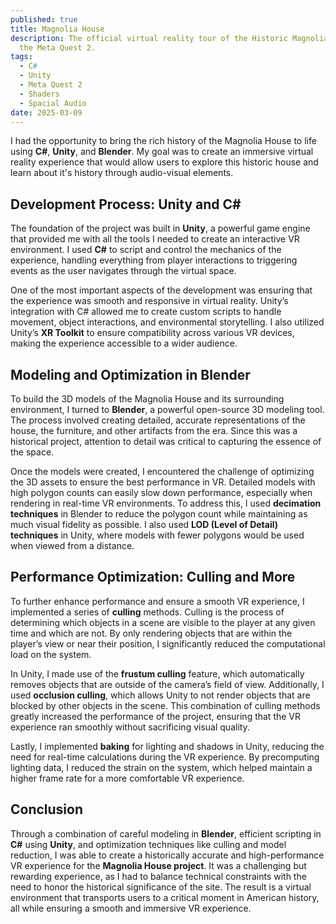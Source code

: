 ```yaml
---
published: true
title: Magnolia House
description: The official virtual reality tour of the Historic Magnolia House on
  the Meta Quest 2.
tags:
  - C#
  - Unity
  - Meta Quest 2
  - Shaders
  - Spacial Audio
date: 2025-03-09
---
```

I had the opportunity to bring the rich history of the Magnolia House to life using **C#**, **Unity**, and **Blender**. My goal was to create an immersive virtual reality experience that would allow users to explore this historic house and learn about it's history through audio-visual elements.

## Development Process: Unity and C#

The foundation of the project was built in **Unity**, a powerful game engine that provided me with all the tools I needed to create an interactive VR environment. I used **C#** to script and control the mechanics of the experience, handling everything from player interactions to triggering events as the user navigates through the virtual space.

One of the most important aspects of the development was ensuring that the experience was smooth and responsive in virtual reality. Unity’s integration with C# allowed me to create custom scripts to handle movement, object interactions, and environmental storytelling. I also utilized Unity’s **XR Toolkit** to ensure compatibility across various VR devices, making the experience accessible to a wider audience.

## Modeling and Optimization in Blender

To build the 3D models of the Magnolia House and its surrounding environment, I turned to **Blender**, a powerful open-source 3D modeling tool. The process involved creating detailed, accurate representations of the house, the furniture, and other artifacts from the era. Since this was a historical project, attention to detail was critical to capturing the essence of the space.

Once the models were created, I encountered the challenge of optimizing the 3D assets to ensure the best performance in VR. Detailed models with high polygon counts can easily slow down performance, especially when rendering in real-time VR environments. To address this, I used **decimation techniques** in Blender to reduce the polygon count while maintaining as much visual fidelity as possible. I also used **LOD (Level of Detail) techniques** in Unity, where models with fewer polygons would be used when viewed from a distance.

## Performance Optimization: Culling and More

To further enhance performance and ensure a smooth VR experience, I implemented a series of **culling** methods. Culling is the process of determining which objects in a scene are visible to the player at any given time and which are not. By only rendering objects that are within the player’s view or near their position, I significantly reduced the computational load on the system.

In Unity, I made use of the **frustum culling** feature, which automatically removes objects that are outside of the camera’s field of view. Additionally, I used **occlusion culling**, which allows Unity to not render objects that are blocked by other objects in the scene. This combination of culling methods greatly increased the performance of the project, ensuring that the VR experience ran smoothly without sacrificing visual quality.

Lastly, I implemented **baking** for lighting and shadows in Unity, reducing the need for real-time calculations during the VR experience. By precomputing lighting data, I reduced the strain on the system, which helped maintain a higher frame rate for a more comfortable VR experience.

## Conclusion

Through a combination of careful modeling in **Blender**, efficient scripting in **C#** using **Unity**, and optimization techniques like culling and model reduction, I was able to create a historically accurate and high-performance VR experience for the **Magnolia House project**. It was a challenging but rewarding experience, as I had to balance technical constraints with the need to honor the historical significance of the site. The result is a virtual environment that transports users to a critical moment in American history, all while ensuring a smooth and immersive VR experience.
